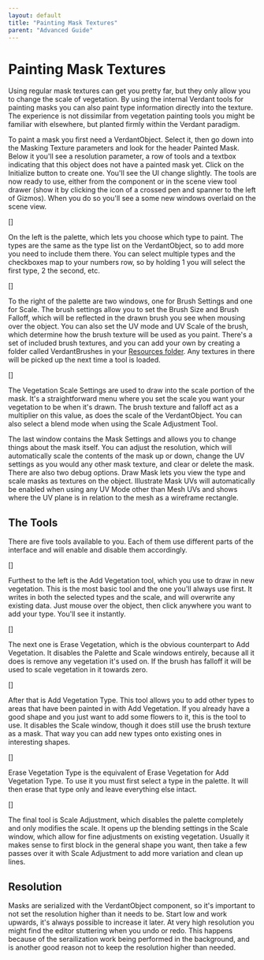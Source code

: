 ```yaml
---
layout: default
title: "Painting Mask Textures"
parent: "Advanced Guide"
---
```


# Painting Mask Textures

Using regular mask textures can get you pretty far, but they only allow you to change the scale of vegetation. By using the internal Verdant tools for painting masks you can also paint type information directly into the texture. The experience is not dissimilar from vegetation painting tools you might be familiar with elsewhere, but planted firmly within the Verdant paradigm. 

To paint a mask you first need a VerdantObject. Select it, then go down into the Masking Texture parameters and look for the header Painted Mask. Below it you'll see a resolution parameter, a row of tools and a textbox indicating that this object does not have a painted mask yet. Click on the Initialize button to create one. You'll see the UI change slightly. The tools are now ready to use, either from the component or in the scene view tool drawer (show it by clicking the icon of a crossed pen and spanner to the left of Gizmos). When you do so you'll see a some new windows overlaid on the scene view.

[]

On the left is the palette, which lets you choose which type to paint. The types are the same as the type list on the VerdantObject, so to add more you need to include them there. You can select multiple types and the checkboxes map to your numbers row, so by holding 1 you will select the first type, 2 the second, etc. 

[]

To the right of the palette are two windows, one for Brush Settings and one for Scale. The brush settings allow you to set the Brush Size and Brush Falloff, which will be reflected in the drawn brush you see when mousing over the object. You can also set the UV mode and UV Scale of the brush, which determine how the brush texture will be used as you paint. There's a set of included brush textures, and you can add your own by creating a folder called VerdantBrushes in your [Resources folder](https://docs.unity3d.com/Manual/BestPracticeUnderstandingPerformanceInUnity6.html). Any textures in there will be picked up the next time a tool is loaded. 

[]

The Vegetation Scale Settings are used to draw into the scale portion of the mask. It's a straightforward menu where you set the scale you want your vegetation to be when it's drawn. The brush texture and falloff act as a multiplier on this value, as does the scale of the VerdantObject. You can also select a blend mode when using the Scale Adjustment Tool.

The last window contains the Mask Settings and allows you to change things about the mask itself. You can adjust the resolution, which will automatically scale the contents of the mask up or down, change the UV settings as you would any other mask texture, and clear or delete the mask. There are also two debug options. Draw Mask lets you view the type and scale masks as textures on the object. Illustrate Mask UVs will automatically be enabled when using any UV Mode other than Mesh UVs and shows where the UV plane is in relation to the mesh as a wireframe rectangle. 

## The Tools

There are five tools available to you. Each of them use different parts of the interface and will enable and disable them accordingly.

[]

Furthest to the left is the Add Vegetation tool, which you use to draw in new vegetation. This is the most basic tool and the one you'll always use first. It writes in both the selected types and the scale, and will overwrite any existing data. Just mouse over the object, then click anywhere you want to add your type. You'll see it instantly.

[]

The next one is Erase Vegetation, which is the obvious counterpart to Add Vegetation. It disables the Palette and Scale windows entirely, because all it does is remove any vegetation it's used on. If the brush has falloff it will be used to scale vegetation in it towards zero. 

[]

After that is Add Vegetation Type. This tool allows you to add other types to areas that have been painted in with Add Vegetation. If you already have a good shape and you just want to add some flowers to it, this is the tool to use. It disables the Scale window, though it does still use the brush texture as a mask. That way you can add new types onto existing ones in interesting shapes.

[]

Erase Vegetation Type is the equivalent of Erase Vegetation for Add Vegetation Type. To use it you must first select a type in the palette. It will then erase that type only and leave everything else intact.

[]

The final tool is Scale Adjustment, which disables the palette completely and only modifies the scale. It opens up the blending settings in the Scale window, which allow for fine adjustments on existing vegetation. Usually it makes sense to first block in the general shape you want, then take a few passes over it with Scale Adjustment to add more variation and clean up lines. 

## Resolution

Masks are serialized with the VerdantObject component, so it's important to not set the resolution higher than it needs to be. Start low and work upwards, it's always possible to increase it later. At very high resolution you might find the editor stuttering when you undo or redo. This happens because of the serailization work being performed in the background, and is another good reason not to keep the resolution higher than needed.